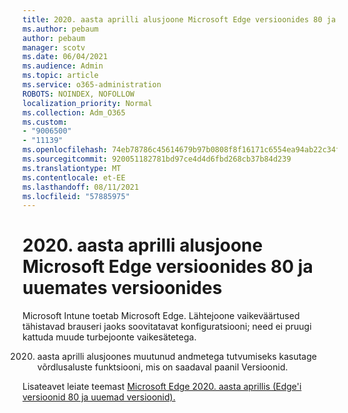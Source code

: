 ```yaml
---
title: 2020. aasta aprilli alusjoone Microsoft Edge versioonides 80 ja uuemates versioonides
ms.author: pebaum
author: pebaum
manager: scotv
ms.date: 06/04/2021
ms.audience: Admin
ms.topic: article
ms.service: o365-administration
ROBOTS: NOINDEX, NOFOLLOW
localization_priority: Normal
ms.collection: Adm_O365
ms.custom:
- "9006500"
- "11139"
ms.openlocfilehash: 74eb78786c45614679b97b0808f8f16171c6554ea94ab22c34f2c45766123662
ms.sourcegitcommit: 920051182781bd97ce4d4d6fbd268cb37b84d239
ms.translationtype: MT
ms.contentlocale: et-EE
ms.lasthandoff: 08/11/2021
ms.locfileid: "57885975"
---
```

# <a name="view-the-april-2020-baseline-for-microsoft-edge-versions-80-and-later"></a>2020. aasta aprilli alusjoone Microsoft Edge versioonides 80 ja uuemates versioonides

Microsoft Intune toetab Microsoft Edge. Lähtejoone vaikeväärtused tähistavad brauseri jaoks soovitatavat konfiguratsiooni; need ei pruugi kattuda muude turbejoonte vaikesätetega.

2020. aasta aprilli alusjoones muutunud andmetega tutvumiseks kasutage võrdlusaluste funktsiooni, mis on saadaval paanil Versioonid.

Lisateavet leiate teemast [Microsoft Edge 2020. aasta aprillis (Edge'i versioonid 80 ja uuemad versioonid).](https://docs.microsoft.com/mem/intune/protect/security-baseline-settings-edge?pivots=edge-april-2020)